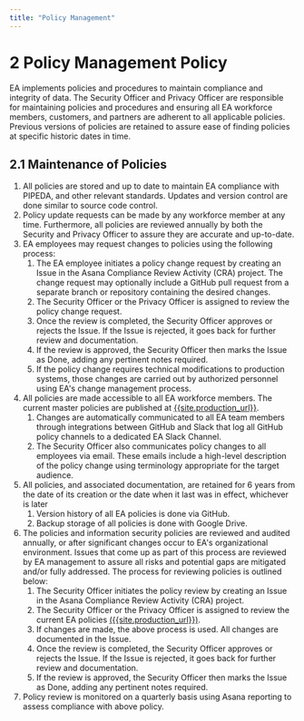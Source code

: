```yaml
---
title: "Policy Management"
---
```

# ​2​ Policy Management Policy
EA implements policies and procedures to maintain compliance and integrity of data. The Security Officer and Privacy Officer are responsible for maintaining policies and procedures and ensuring all EA workforce members, customers, and partners are adherent to all applicable policies. Previous versions of policies are retained to assure ease of finding policies at specific historic dates in time.

## ​2.1​ Maintenance of Policies
1. All policies are stored and up to date to maintain EA compliance with PIPEDA, and other relevant standards. Updates and version control are done similar to source code control.
1. Policy update requests can be made by any workforce member at any time. Furthermore, all policies are reviewed annually by both the Security and Privacy Officer to assure they are accurate and up-to-date.
1. EA employees may request changes to policies using the following process:
    1. The EA employee initiates a policy change request by creating an Issue in the Asana Compliance Review Activity (CRA) project. The change request may optionally include a GitHub pull request from a separate branch or repository containing the desired changes.
    1. The Security Officer or the Privacy Officer is assigned to review the policy change request.
    1. Once the review is completed, the Security Officer approves or rejects the Issue. If the Issue is rejected, it goes back for further review and documentation.
    1. If the review is approved, the Security Officer then marks the Issue as Done, adding any pertinent notes required.
    1. If the policy change requires technical modifications to production systems, those changes are carried out by authorized personnel using EA's change management process.
1. All policies are made accessible to all EA workforce members. The current master policies are published at [{{site.production_url}}]({{site.production_url}}).
    1. Changes are automatically communicated to all EA team members through integrations between GitHub and Slack that log all GitHub policy channels to a dedicated EA Slack Channel.
    1. The Security Officer also communicates policy changes to all employees via email. These emails include a high-level description of the policy change using terminology appropriate for the target audience.
1. All policies, and associated documentation, are retained for 6 years from the date of its creation or the date when it last was in effect, whichever is later
    1. Version history of all EA policies is done via GitHub.
    1. Backup storage of all policies is done with Google Drive.
1. The policies and information security policies are reviewed and audited annually, or after significant changes occur to EA's organizational environment. Issues that come up as part of this process are reviewed by EA management to assure all risks and potential gaps are mitigated and/or fully addressed. The process for reviewing policies is outlined below:
    1. The Security Officer initiates the policy review by creating an Issue in the Asana Compliance Review Activity (CRA) project.
    1. The Security Officer or the Privacy Officer is assigned to review the current EA policies [({{site.production_url}})]({{site.production_url}}).
    1. If changes are made, the above process is used. All changes are documented in the Issue.
    1. Once the review is completed, the Security Officer approves or rejects the Issue. If the Issue is rejected, it goes back for further review and documentation.
    1. If the review is approved, the Security Officer then marks the Issue as Done, adding any pertinent notes required.
1. Policy review is monitored on a quarterly basis using Asana reporting to assess compliance with above policy.
